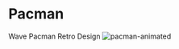 # Pacman
Wave Pacman Retro Design 
![pacman-animated](https://github.com/user-attachments/assets/3fcbcf64-a445-4f0b-8df7-79b1f9a528f9)
